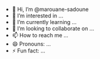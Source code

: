 - 👋 Hi, I’m @marouane-sadoune
- 👀 I’m interested in ...
- 🌱 I’m currently learning ...
- 💞️ I’m looking to collaborate on ...
- 📫 How to reach me ...
- 😄 Pronouns: ...
- ⚡ Fun fact: ...

<!---
marouane-sadoune/marouane-sadoune is a ✨ special ✨ repository because its `README.md` (this file) appears on your GitHub profile.
You can click the Preview link to take a look at your changes.
--->
